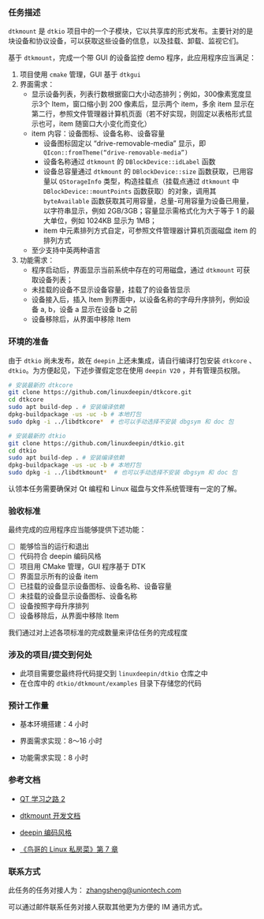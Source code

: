### 任务描述

`dtkmount` 是 `dtkio` 项目中的一个子模块，它以共享库的形式发布。主要针对的是块设备和协议设备，可以获取这些设备的信息，以及挂载、卸载、监视它们。

基于 `dtkmount`，完成一个带 GUI 的设备监控 demo 程序，此应用程序应当满足：

1. 项目使用 `cmake` 管理，GUI 基于 `dtkgui`
2. 界面需求：
   - 显示设备列表，列表行数根据窗口大小动态排列；例如，300像素宽度显示3个 Item，窗口缩小到 200 像素后，显示两个 item，多余 item 显示在第二行，参照文件管理器计算机页面（若不好实现，则固定以表格形式显示也可，item 随窗口大小变化而变化）
   - item 内容：设备图标、设备名称、设备容量
     - 设备图标固定以 “drive-removable-media” 显示，即 `QIcon::fromTheme(“drive-removable-media”)`
     - 设备名称通过 `dtkmount` 的 `DBlockDevice::idLabel` 函数
     - 设备总容量通过 `dtkmount` 的 `DBlockDevice::size` 函数获取，已用容量以 `QStorageInfo` 类型，构造挂载点（挂载点通过 `dtkmount` 中 `DBlockDevice::mountPoints` 函数获取）的对象，调用其 `byteAvailable` 函数获取其可用容量，总量-可用容量为设备已用量，以字符串显示，例如 2GB/3GB；容量显示需格式化为大于等于 1 的最大单位，例如 1024KB 显示为 1MB；
     - item 中元素排列方式自定，可参照文件管理器计算机页面磁盘 item 的排列方式
   - 至少支持中英两种语言
3. 功能需求：
   - 程序启动后，界面显示当前系统中存在的可用磁盘，通过 `dtkmount` 可获取设备列表；
   - 未挂载的设备不显示设备容量，挂载了的设备皆显示
   - 设备接入后，插入 Item 到界面中，以设备名称的字母升序排列，例如设备 a, b，设备 a 显示在设备 b 之前
   - 设备移除后，从界面中移除 Item

### 环境的准备

由于 `dtkio` 尚未发布，故在 `deepin` 上还未集成，请自行编译打包安装 `dtkcore` 、`dtkio`。为方便起见，下述步骤假定您在使用 `deepin V20` ，并有管理员权限。

```bash
# 安装最新的 dtkcore
git clone https://github.com/linuxdeepin/dtkcore.git
cd dtkcore
sudo apt build-dep . # 安装编译依赖
dpkg-buildpackage -us -uc -b # 本地打包
sudo dpkg -i ../libdtkcore*  # 也可以手动选择不安装 dbgsym 和 doc 包

# 安装最新的 dtkio
git clone https://github.com/linuxdeepin/dtkio.git
cd dtkio
sudo apt build-dep . # 安装编译依赖
dpkg-buildpackage -us -uc -b # 本地打包
sudo dpkg -i ../libdtkmount*  # 也可以手动选择不安装 dbgsym 和 doc 包

```

认领本任务需要确保对 Qt 编程和 Linux 磁盘与文件系统管理有一定的了解。

### 验收标准

最终完成的应用程序应当能够提供下述功能：

- [ ] 能够恰当的运行和退出
- [ ] 代码符合 deepin 编码风格
- [ ] 项目用 CMake 管理，GUI 程序基于 DTK
- [ ] 界面显示所有的设备 item
- [ ] 已挂载的设备显示设备图标、设备名称、设备容量
- [ ] 未挂载的设备显示设备图标、设备名称
- [ ] 设备按照字母升序排列
- [ ] 设备移除后，从界面中移除 Item

我们通过对上述各项标准的完成数量来评估任务的完成程度

### 涉及的项目/提交到何处

- 此项目需要您最终将代码提交到 `linuxdeepin/dtkio` 仓库之中
- 在仓库中的 `dtkio/dtkmount/examples` 目录下存储您的代码

### 预计工作量

- 基本环境搭建：4 小时

- 界面需求实现：8～16 小时

- 功能需求实现：8 小时

### 参考文档

- [QT 学习之路 2](https://www.devbean.net/2012/08/qt-study-road-2-catelog/)

- [dtkmount 开发文档](https://github.com/linuxdeepin/dtkio/tree/master/dtkmount/docs)
- [deepin 编码风格](https://github.com/linuxdeepin/deepin-styleguide)
- [《鸟哥的 Linux 私房菜》第 7 章](https://wizardforcel.gitbooks.io/vbird-linux-basic-4e/content/58.html)

### 联系方式

此任务的任务对接人为： zhangsheng@uniontech.com

可以通过邮件联系任务对接人获取其他更为方便的 IM 通讯方式。

